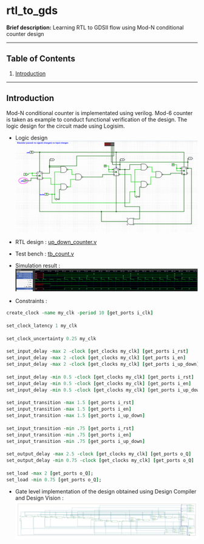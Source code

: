 # rtl_to_gds

**Brief description:** Learning RTL to GDSII flow using Mod-N conditional counter design

---

## Table of Contents

1. [Introduction](#introduction)

---

## Introduction

Mod-N conditional counter is implementated using verilog. Mod-6 counter is taken as example to conduct functional verification of the design. 
The logic design for the circuit made using Logisim.

- Logic design
![image](/images/Mod-6_conditional_counter.png)

- RTL design : 
[up_down_counter.v](/RTL/up_down_counter.v)

- Test bench : 
[tb_count.v](/RTL/tb_count.v)

- Simulation result : 
![image](/images/modN_counter_waveform.png)

- Constraints : 
``` tcl 
create_clock -name my_clk -period 10 [get_ports i_clk]

set_clock_latency 1 my_clk

set_clock_uncertainty 0.25 my_clk

set_input_delay -max 2 -clock [get_clocks my_clk] [get_ports i_rst]
set_input_delay -max 2 -clock [get_clocks my_clk] [get_ports i_en]
set_input_delay -max 2 -clock [get_clocks my_clk] [get_ports i_up_down]

set_input_delay -min 0.5 -clock [get_clocks my_clk] [get_ports i_rst]
set_input_delay -min 0.5 -clock [get_clocks my_clk] [get_ports i_en]
set_input_delay -min 0.5 -clock [get_clocks my_clk] [get_ports i_up_down]

set_input_transition -max 1.5 [get_ports i_rst]
set_input_transition -max 1.5 [get_ports i_en]
set_input_transition -max 1.5 [get_ports i_up_down]

set_input_transition -min .75 [get_ports i_rst]
set_input_transition -min .75 [get_ports i_en]
set_input_transition -min .75 [get_ports i_up_down]

set_output_delay -max 2.5 -clock [get_clocks my_clk] [get_ports o_Q]
set_output_delay -min 0.75 -clock [get_clocks my_clk] [get_ports o_Q]

set_load -max 2 [get_ports o_Q];
set_load -min 0.75 [get_ports o_Q];
```

- Gate level implementation of the design obtained using Design Compiler and Design Vision : 
![image](/images/netlist_schematic.png) 

